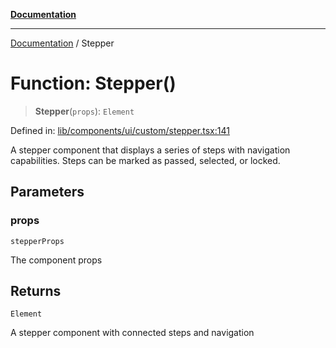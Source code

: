 [**Documentation**](../README.md)

***

[Documentation](../README.md) / Stepper

# Function: Stepper()

> **Stepper**(`props`): `Element`

Defined in: [lib/components/ui/custom/stepper.tsx:141](https://github.com/aldesgroup/goaldn/blob/6a7943d02984b1a6b41d76a3a483a1484b644076/lib/components/ui/custom/stepper.tsx#L141)

A stepper component that displays a series of steps with navigation capabilities.
Steps can be marked as passed, selected, or locked.

## Parameters

### props

`stepperProps`

The component props

## Returns

`Element`

A stepper component with connected steps and navigation
